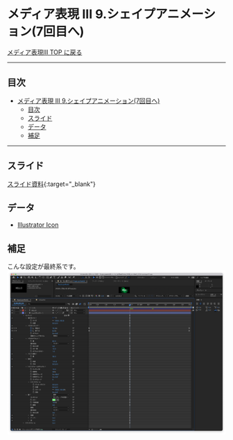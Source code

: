# メディア表現 III 9.シェイプアニメーション(7回目へ)

[メディア表現III TOP に戻る](./index.md)

---

## 目次

- [メディア表現 III 9.シェイプアニメーション(7回目へ)](#メディア表現-iii-9シェイプアニメーション7回目へ)
  - [目次](#目次)
  - [スライド](#スライド)
  - [データ](#データ)
  - [補足](#補足)

---

## スライド

[スライド資料](./mr3_09slide.pdf){:target="_blank"}

## データ
- [Illustrator Icon](data/Adobe_Illustrator_CC_icon.ai.zip)

## 補足
こんな設定が最終系です。
![](img/mr3_09shapelayer_work01.png)


